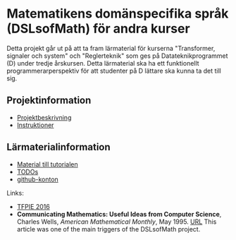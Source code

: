 Matematikens domänspecifika språk (DSLsofMath) för andra kurser
===============================================================

Detta projekt går ut på att ta fram lärmaterial för kurserna "Transformer, signaler och system" och "Reglerteknik" som ges på Datateknikprogrammet (D) under tredje årskursen.
Detta lärmaterial ska ha ett funktionellt programmerarperspektiv för att studenter på D lättare ska kunna ta det till sig.

Projektinformation
------------------

* [Projektbeskrivning](arkiv/DSLsofMath_andra_kurser.md)
* [Instruktioner](instruktioner.md)

Lärmaterialinformation
-----------------------

* [Material till tutorialen](tutorial-outline.md)
* [TODOs](TODO.org)
* [github-konton](arkiv/github-konton.md)

Links:
* [TFPIE 2016](http://wiki.science.ru.nl/tfpie/TFPIE2016)
* **Communicating Mathematics: Useful Ideas from Computer Science**,
  Charles Wells, *American Mathematical Monthly*, May 1995.  [URL](http://www.cwru.edu/artsci/math/wells/pub/pdf/commath.pdf)
  This article was one of the main triggers of the DSLsofMath project.
